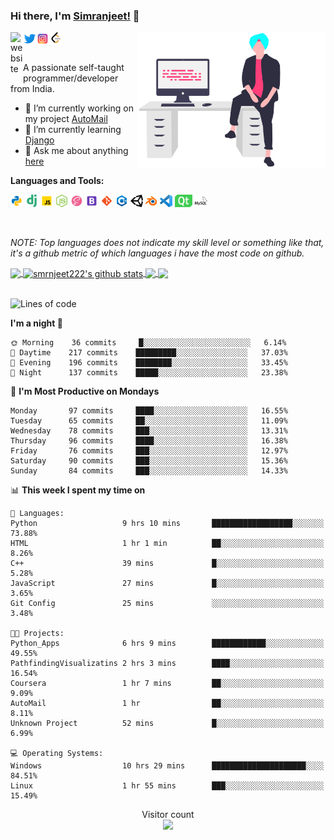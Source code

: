 ### Hi there, I'm [Simranjeet!](https://smrnjeet222.github.io/) 👋

<img align="right" width="300px" src="https://raw.githubusercontent.com/smrnjeet222/smrnjeet222/master/assets/me.svg">

<a href="https://smrnjeet222.github.io/CleanPortfolio/">
  <img align="left" alt="website" width="20px" src="https://raw.githubusercontent.com/smrnjeet222/CleanPortfolio/master/svgs/icon.png" />
</a>
<a href="https://twitter.com/Att_Sardar_ji">
  <img align="left" alt="Twitter" width="21px" src="https://raw.githubusercontent.com/smrnjeet222/smrnjeet222/master/assets/twitter.png" />
</a>
<a href="https://www.instagram.com/smrnjeet_22/">
  <img align="left" alt="itch.io" width="21px" src="https://raw.githubusercontent.com/smrnjeet222/smrnjeet222/master/assets/instagram.png" />
</a>
<a href="https://leetcode.com/smrnjeet222/">
  <img align="left" alt="leetCode" width="21px" src="https://raw.githubusercontent.com/smrnjeet222/smrnjeet222/master/assets/leetcode.png" />
</a>

<br />
<br />

<p> A passionate self-taught programmer/developer from India. </p>

- 🔭 I’m currently working on my project [AutoMail](https://github.com/LOGOInd/AutoMail)
- 🌱 I’m currently learning [Django](https://www.djangoproject.com/)
- 💬 Ask me about anything [here](https://github.com/smrnjeet222/smrnjeet222/issues)

**Languages and Tools:**

<code><img height="20" src="https://raw.githubusercontent.com/smrnjeet222/smrnjeet222/master/assets/python.png" title="Python"></code>
<code><img height="20" src="https://raw.githubusercontent.com/smrnjeet222/smrnjeet222/master/assets/django.png" title="Django"></code>
<code><img height="20" src="https://raw.githubusercontent.com/smrnjeet222/smrnjeet222/master/assets/javascript.png" title="Javascript"></code>
<code><img height="20" src="https://raw.githubusercontent.com/smrnjeet222/smrnjeet222/master/assets/nodejs.png" title="Nodejs"></code>
<code><img height="20" src="https://raw.githubusercontent.com/smrnjeet222/smrnjeet222/master/assets/sass.png" title="SASS"></code>
<code><img height="20" src="https://raw.githubusercontent.com/smrnjeet222/smrnjeet222/master/assets/bootstrap.png" title="Bootstrap"></code>
<code><img height="20" src="https://raw.githubusercontent.com/smrnjeet222/smrnjeet222/master/assets/git.png" title="Git"></code>
<code><img height="20" src="https://raw.githubusercontent.com/smrnjeet222/smrnjeet222/master/assets/cplusplus.png" title="C++"></code>
<code><img height="20" src="https://raw.githubusercontent.com/smrnjeet222/smrnjeet222/master/assets/unity.svg" title="UnityEngine"></code>
<code><img height="20" src="https://raw.githubusercontent.com/smrnjeet222/smrnjeet222/master/assets/blender.png" title="Blender"></code>
<code><img height="20" src="https://raw.githubusercontent.com/smrnjeet222/smrnjeet222/master/assets/vscode.png" title="VsCode"></code>
<code><img height="20" src="https://raw.githubusercontent.com/smrnjeet222/smrnjeet222/master/assets/Qt.svg" title="Python GUI"></code>
<code><img height="20" src="https://raw.githubusercontent.com/smrnjeet222/smrnjeet222/master/assets/mysql.svg" title="Databases"></code>

<br />

_NOTE: Top languages does not indicate my skill level or something like that, it's a github metric of which languages i have the most code on github._

<a href="https://gitstats.me/smrnjeet222">
  <img align="center" src="https://github-readme-stats.vercel.app/api/top-langs/?username=smrnjeet222&count_private=true&theme=default&title_color=11ab3a&hide=HLSL,html" />
</a>
<a href="https://gitstats.me/smrnjeet222">
  <img align="center" src="https://github-readme-stats.vercel.app/api?username=smrnjeet222&show_icons=true&count_private=true&theme=default&title_color=11ab3a&line_height=26" alt="smrnjeet222's github stats" />
</a>

<a href="https://smrnjeet222.github.io/Python_Apps/">
  <img align="center" src="https://github-readme-stats.vercel.app/api/pin/?username=smrnjeet222&repo=Python_Apps&theme=default&title_color=11ab3a" />
</a>    
<a href="https://smrnjeet222.github.io/Unity_Gamedevelopment/">
  <img align="center" src="https://github-readme-stats.vercel.app/api/pin/?username=smrnjeet222&repo=Unity_Gamedevelopment&theme=default&title_color=11ab3a" />
</a>

<br />
<br />

<!--START_SECTION:waka-->
![Lines of code](https://img.shields.io/badge/From%20Hello%20World%20I've%20written-1350126%20Lines%20of%20code-blue)

**I'm a night 🦉** 

```text
🌞 Morning    36 commits     █░░░░░░░░░░░░░░░░░░░░░░░░   6.14% 
🌆 Daytime    217 commits    █████████░░░░░░░░░░░░░░░░   37.03% 
🌃 Evening    196 commits    ████████░░░░░░░░░░░░░░░░░   33.45% 
🌙 Night      137 commits    █████░░░░░░░░░░░░░░░░░░░░   23.38%

```
📅 **I'm Most Productive on Mondays** 

```text
Monday       97 commits     ████░░░░░░░░░░░░░░░░░░░░░   16.55% 
Tuesday      65 commits     ██░░░░░░░░░░░░░░░░░░░░░░░   11.09% 
Wednesday    78 commits     ███░░░░░░░░░░░░░░░░░░░░░░   13.31% 
Thursday     96 commits     ████░░░░░░░░░░░░░░░░░░░░░   16.38% 
Friday       76 commits     ███░░░░░░░░░░░░░░░░░░░░░░   12.97% 
Saturday     90 commits     ███░░░░░░░░░░░░░░░░░░░░░░   15.36% 
Sunday       84 commits     ███░░░░░░░░░░░░░░░░░░░░░░   14.33%

```


📊 **This week I spent my time on** 

```text
💬 Languages: 
Python                   9 hrs 10 mins       ██████████████████░░░░░░░   73.88% 
HTML                     1 hr 1 min          ██░░░░░░░░░░░░░░░░░░░░░░░   8.26% 
C++                      39 mins             █░░░░░░░░░░░░░░░░░░░░░░░░   5.28% 
JavaScript               27 mins             █░░░░░░░░░░░░░░░░░░░░░░░░   3.65% 
Git Config               25 mins             ░░░░░░░░░░░░░░░░░░░░░░░░░   3.48%

🐱‍💻 Projects: 
Python_Apps              6 hrs 9 mins        ████████████░░░░░░░░░░░░░   49.55% 
PathfindingVisualizatins 2 hrs 3 mins        ████░░░░░░░░░░░░░░░░░░░░░   16.54% 
Coursera                 1 hr 7 mins         ██░░░░░░░░░░░░░░░░░░░░░░░   9.09% 
AutoMail                 1 hr                ██░░░░░░░░░░░░░░░░░░░░░░░   8.11% 
Unknown Project          52 mins             █░░░░░░░░░░░░░░░░░░░░░░░░   6.99%

💻 Operating Systems: 
Windows                  10 hrs 29 mins      █████████████████████░░░░   84.51% 
Linux                    1 hr 55 mins        ███░░░░░░░░░░░░░░░░░░░░░░   15.49%

```


<!--END_SECTION:waka-->

<p align="center"> 
  Visitor count<br>
  <img src="https://profile-counter.glitch.me/smrnjeet222/count.svg" />
</p>
